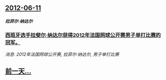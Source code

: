 ## [2012-06-11](/news/2012/06/11/index.md)

##### 拉菲尔·纳达尔
### [ 西班牙选手拉斐尔·纳达尔获得2012年法国网球公开赛男子单打比赛的冠军。](/news/2012/06/11/西班牙选手拉斐尔-纳达尔获得2012年法国网球公开赛男子单打比赛的冠军.md)
_消息: 2012年法国网球公开赛, 拉菲尔·纳达尔, 男子单打比赛_

## [前一天...](/news/2012/06/9/index.md)

